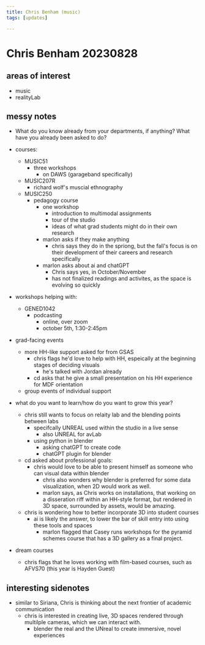 ```yaml
---
title: Chris Benham (music)
tags: [updates]

---
```


# Chris Benham 20230828

## areas of interest 

* music
* realityLab 



## messy notes 


* What do you know already from your departments, if anything? What have you already been asked to do?

* courses: 
    * MUSIC51
        * three workshops 
            * on DAWS (garageband specifically)
    * MUSIC207R 
        * richard wolf's muscial ethnography 
    *  MUSIC250
        *  pedagogy course 
            *  one workshop 
                *  introduction to multimodal assignments 
                *  tour of the studio 
                *  ideas of what grad students might do in their own research 
            * marlon asks if they make anything 
                * chris says they do in the spriong, but the fall's focus is on their development of their careers and research specifically 
            * marlon asks about ai and chatGPT
                * Chris says yes, in October/November 
                * has not finalized readings and activites, as the space is evolving so quickly

* workshops helping with: 
    * GENED1042 
        * podcasting 
            * online, over zoom 
            * october 5th, 1:30-2:45pm 

* grad-facing events 
    * more HH-like support asked for from GSAS
        * chris flags he'd love to help with HH, espeically at the beginning stages of deciding visuals 
            * he's talked with Jordan already 
        * cd asks that he give a small presentation on his HH experience for MDF orientation 
    * group events of individual support 



* what do you want to learn/how do you want to grow this year?
    * chris still wants to focus on relaity lab and the blending points between labs 
        * specifcally UNREAL used within the studio in a live sense 
            * also UNREAL for avLab 
        * using python in blender 
            * asking chatGPT to create code 
            * chatGPT plugin for blender 
    * cd asked about professional goals: 
        * chris would love to be able to present himself as someone who can visual data within blender 
            * chris also wonders why blender is preferred for some data visualization, when 2D would work as well. 
            * marlon says, as Chris works on installations, that working on a disseration riff within an HH-style format, but rendered in 3D space, surrounded by assets, would be amazing. 
    * chris is wondering how to better incorporate 3D into student courses
        * ai is likely the answer, to lower the bar of skill entry into using these tools and spaces 
            * marlon flagged that Casey runs workshops for the pyramid schemes course that has a 3D gallery as a final project. 

* dream courses 
    * chris flags that he loves working with film-based courses, such as AFVS70 (this year is Hayden Guest)


## interesting sidenotes 
* similar to Siriana, Chris is thinking about the next frontier of academic communication 
    * chris is interested in creating live, 3D spaces rendered through multilple cameras, which we can interact with. 
        * blender the real and the UNreal to create immersive, novel experiences